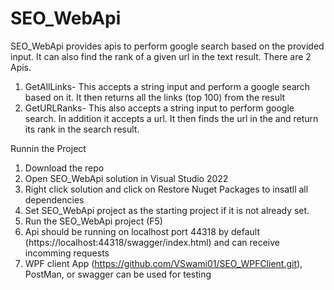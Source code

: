 # SEO_WebApi

SEO_WebApi provides apis to perform google search based on the provided input. It can also find the rank of a given url in the text result.
There are 2 Apis.
1. GetAllLinks- This accepts a string input and perform a google search based on it. It then returns all the links (top 100) from the result
2. GetURLRanks- This also accepts a string input to perform google search. In addition  it accepts a url. It then finds the url in the and return its rank in the search result.

Runnin the Project
1. Download the repo
2. Open SEO_WebApi solution in Visual Studio 2022
3. Right click solution and click on Restore Nuget Packages to insatll all dependencies
4. Set SEO_WebApi project as the starting project if it is not already set.
5. Run the SEO_WebApi project (F5)
6. Api should be running on localhost port 44318 by default (https://localhost:44318/swagger/index.html) and can receive incomming requests
7. WPF client App (https://github.com/VSwami01/SEO_WPFClient.git), PostMan, or swagger can be used for testing
